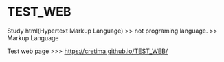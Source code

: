# TEST_WEB
Study html(Hypertext Markup Language) >> not programing language. >> Markup Language


Test web page >>> https://cretima.github.io/TEST_WEB/
